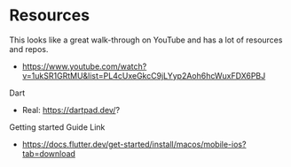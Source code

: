# Resources

This looks like a great walk-through on YouTube and has a lot of resources and repos. 
- https://www.youtube.com/watch?v=1ukSR1GRtMU&list=PL4cUxeGkcC9jLYyp2Aoh6hcWuxFDX6PBJ

Dart
- Real: https://dartpad.dev/?

Getting started Guide Link
- https://docs.flutter.dev/get-started/install/macos/mobile-ios?tab=download

